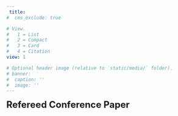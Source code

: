 ```yaml
---
 title:
#  cms_exclude: true

# View.
#   1 = List
#   2 = Compact
#   3 = Card
#   4 = Citation
view: 1

# Optional header image (relative to `static/media/` folder).
# banner:
#  caption: ''
#  image: ''
---
```



<font size=5> **Refereed Conference Paper** </font>

<font size=2>
</font>
